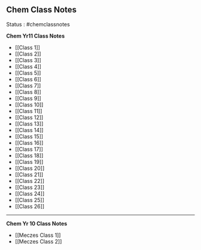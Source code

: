 
## Chem Class Notes

Status : #chemclassnotes

**Chem Yr11 Class Notes**
* [[Class 1]]
* [[Class 2]]
* [[Class 3]]
* [[Class 4]]
* [[Class 5]]
* [[Class 6]]
* [[Class 7]]
* [[Class 8]]
* [[Class 9]]
* [[Class 10]]
* [[Class 11]]
* [[Class 12]]
* [[Class 13]]
* [[Class 14]]
* [[Class 15]]
* [[Class 16]]
* [[Class 17]]
* [[Class 18]]
* [[Class 19]]
* [[Class 20]]
* [[Class 21]]
* [[Class 22]]
* [[Class 23]]
* [[Class 24]]
* [[Class 25]]
* [[Class 26]]

---
**Chem Yr 10 Class Notes**
* [[Meczes Class 1]]
* [[Meczes Class 2]]



